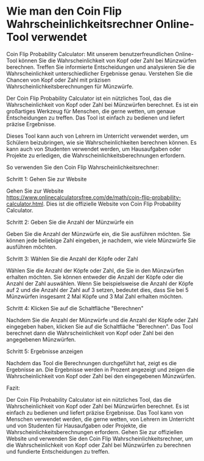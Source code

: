 Wie man den Coin Flip Wahrscheinlichkeitsrechner Online-Tool verwendet
======================================================================

Coin Flip Probability Calculator: Mit unserem benutzerfreundlichen Online-Tool können Sie die Wahrscheinlichkeit von Kopf oder Zahl bei Münzwürfen berechnen. Treffen Sie informierte Entscheidungen und analysieren Sie die Wahrscheinlichkeit unterschiedlicher Ergebnisse genau. Verstehen Sie die Chancen von Kopf oder Zahl mit präzisen Wahrscheinlichkeitsberechnungen für Münzwürfe.

Der Coin Flip Probability Calculator ist ein nützliches Tool, das die Wahrscheinlichkeit von Kopf oder Zahl bei Münzwürfen berechnet. Es ist ein großartiges Werkzeug für Menschen, die gerne wetten, um genaue Entscheidungen zu treffen. Das Tool ist einfach zu bedienen und liefert präzise Ergebnisse.

Dieses Tool kann auch von Lehrern im Unterricht verwendet werden, um Schülern beizubringen, wie sie Wahrscheinlichkeiten berechnen können. Es kann auch von Studenten verwendet werden, um Hausaufgaben oder Projekte zu erledigen, die Wahrscheinlichkeitsberechnungen erfordern.

So verwenden Sie den Coin Flip Wahrscheinlichkeitsrechner:

Schritt 1: Gehen Sie zur Website

Gehen Sie zur Website <https://www.onlinecalculatorsfree.com/de/math/coin-flip-probability-calculator.html>. Dies ist die offizielle Website von Coin Flip Probability Calculator.

Schritt 2: Geben Sie die Anzahl der Münzwürfe ein

Geben Sie die Anzahl der Münzwürfe ein, die Sie ausführen möchten. Sie können jede beliebige Zahl eingeben, je nachdem, wie viele Münzwürfe Sie ausführen möchten.

Schritt 3: Wählen Sie die Anzahl der Köpfe oder Zahl

Wählen Sie die Anzahl der Köpfe oder Zahl, die Sie in den Münzwürfen erhalten möchten. Sie können entweder die Anzahl der Köpfe oder die Anzahl der Zahl auswählen. Wenn Sie beispielsweise die Anzahl der Köpfe auf 2 und die Anzahl der Zahl auf 3 setzen, bedeutet dies, dass Sie bei 5 Münzwürfen insgesamt 2 Mal Köpfe und 3 Mal Zahl erhalten möchten.

Schritt 4: Klicken Sie auf die Schaltfläche "Berechnen"

Nachdem Sie die Anzahl der Münzwürfe und die Anzahl der Köpfe oder Zahl eingegeben haben, klicken Sie auf die Schaltfläche "Berechnen". Das Tool berechnet dann die Wahrscheinlichkeit von Kopf oder Zahl bei den angegebenen Münzwürfen.

Schritt 5: Ergebnisse anzeigen

Nachdem das Tool die Berechnungen durchgeführt hat, zeigt es die Ergebnisse an. Die Ergebnisse werden in Prozent angezeigt und zeigen die Wahrscheinlichkeit von Kopf oder Zahl bei den eingegebenen Münzwürfen.

Fazit:

Der Coin Flip Probability Calculator ist ein nützliches Tool, das die Wahrscheinlichkeit von Kopf oder Zahl bei Münzwürfen berechnet. Es ist einfach zu bedienen und liefert präzise Ergebnisse. Das Tool kann von Menschen verwendet werden, die gerne wetten, von Lehrern im Unterricht und von Studenten für Hausaufgaben oder Projekte, die Wahrscheinlichkeitsberechnungen erfordern. Gehen Sie zur offiziellen Website und verwenden Sie den Coin Flip Wahrscheinlichkeitsrechner, um die Wahrscheinlichkeit von Kopf oder Zahl bei Münzwürfen zu berechnen und fundierte Entscheidungen zu treffen.